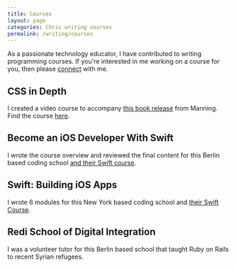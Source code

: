 ```yaml
---
title: Courses
layout: page
categories: Chris writing courses
permalink: /writing/courses
---
```


As a passionate technology educator, I have contributed to writing programming courses. If you're interested in me working on a course for you, then please [connect](/connect) with me.

## CSS in Depth

I created a video course to accompany [this book release](https://www.manning.com/books/css-in-depth) from Manning. Find the course [here](https://www.manning.com/livevideo/css-in-depth-in-motion).

## Become an iOS Developer With Swift

I wrote the course overview and reviewed the final content for this Berlin based coding school [and their Swift course](https://careerfoundry.com/en/courses/become-an-ios-developer).

## Swift: Building iOS Apps

I wrote 6 modules for this New York based coding school and [their Swift Course](https://flatironschool.com).

## Redi School of Digital Integration

I was a volunteer tutor for this Berlin based school that taught Ruby on Rails to recent Syrian refugees.
